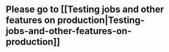 # Please go to [[Testing jobs and other features on production|Testing-jobs-and-other-features-on-production]]